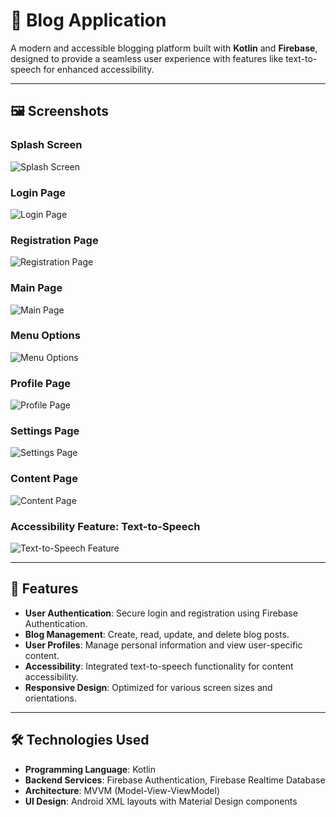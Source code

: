 # 📱 Blog Application

A modern and accessible blogging platform built with **Kotlin** and **Firebase**, designed to provide a seamless user experience with features like text-to-speech for enhanced accessibility.

---

## 🖼️ Screenshots

### Splash Screen

![Splash Screen](images/splashscren.jpg)

### Login Page

![Login Page](images/loginpage.jpg)

### Registration Page

![Registration Page](images/registrationpage.png)

### Main Page

![Main Page](images/mainpage.jpg)

### Menu Options

![Menu Options](images/menuoptions.jpg)

### Profile Page

![Profile Page](images/profilepage.jpg)

### Settings Page

![Settings Page](images/settingspage.jpg)

### Content Page

![Content Page](images/contentpage.jpg)

### Accessibility Feature: Text-to-Speech

![Text-to-Speech Feature](images/disabilityfeature(text-to-speach).jpg)

---

## 🚀 Features

- **User Authentication**: Secure login and registration using Firebase Authentication.
- **Blog Management**: Create, read, update, and delete blog posts.
- **User Profiles**: Manage personal information and view user-specific content.
- **Accessibility**: Integrated text-to-speech functionality for content accessibility.
- **Responsive Design**: Optimized for various screen sizes and orientations.

---

## 🛠️ Technologies Used

- **Programming Language**: Kotlin
- **Backend Services**: Firebase Authentication, Firebase Realtime Database
- **Architecture**: MVVM (Model-View-ViewModel)
- **UI Design**: Android XML layouts with Material Design components
